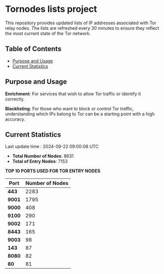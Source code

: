 # Tornodes lists project

This repository provides updated lists of IP addresses associated with Tor relay nodes. The lists are refreshed every 30 minutes to ensure they reflect the most current state of the Tor network.

## Table of Contents

- [Purpose and Usage](#purpose-and-usage)
- [Current Statistics](#current-statistics)


## Purpose and Usage

**Enrichment**: For services that wish to allow Tor traffic or identify it correctly.

**Blacklisting**: For those who want to block or control Tor traffic, understanding which IPs belong to Tor can be a starting point with a high accuracy.

## Current Statistics

Last update time : 2024-09-22 09:00:08 UTC

- **Total Number of Nodes**: 8631
- **Total of Entry Nodes**: 7153

**TOP 10 PORTS USED FOR TOR ENTRY NODES**

| **Port** | **Number of Nodes** |
|------|-----------------|
| **443**   | 2283  |
| **9001**   | 1795  |
| **9000**   | 408  |
| **9100**   | 290  |
| **9002**   | 171  |
| **8443**   | 165  |
| **9003**   | 98  |
| **143**   | 87  |
| **8080**   | 82  |
| **80**   | 81  |

